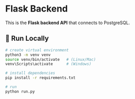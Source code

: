 # Flask Backend

This is the **Flask backend API** that connects to PostgreSQL.

## 🚀 Run Locally

```bash
# create virtual environment
python3 -m venv venv
source venv/bin/activate   # (Linux/Mac)
venv\Scripts\activate      # (Windows)

# install dependencies
pip install -r requirements.txt

# run
python run.py

